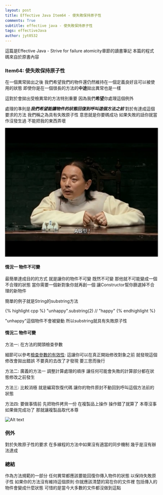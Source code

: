 ```yaml
---
layout: post
title: Effective Java Item64 - 使失敗保持原子性
comments: True 
subtitle: effective java - 使失敗保持原子性
tags: effectiveJava
author: jyt0532
---
```


這篇是Effective Java - Strive for failure atomicity章節的讀書筆記 本篇的程式碼來自於原書內容

### Item64: 使失敗保持原子性

在一個異常拋出之後 我們希望我們的物件還仍然維持在一個定義良好且可以被使用的狀態 
即使你是在一個很長的方法的**中途**拋出異常也是一樣

這對於會拋出受檢異常的方法特別重要 因為我們**希望**你處理這個例外 

處理的準則是***我們希望能讓物件的狀態回復到呼叫這個方法之前*** 對於有達成這個要求的方法 我們稱之為具有失敗原子性 
意思就是你要碼成功 如果失敗的話你就當作沒發生過 不能把我的東西弄壞

![Alt text](/public/item64-1.png)


#### 情況一 物件不可變
最簡單達成目的的方式 就是讓你的物件不可變 既然不可變 那他就不可能變成一個不合理的狀態 當你需要一個新對象你就再創一個 讓Constructor幫你篩選掉不合理的新物件

簡單的例子就是String的substring方法 

{% highlight cpp %}
"unhappy".substring(2) // "happy"
{% endhighlight %}

"unhappy"這個物件不會被變動 所以substring就具有失敗原子性 

#### 情況二 物件可變 

方法一: 在方法的開頭檢查參數

細節可以參考[檢查參數的有效性](/2018/02/23/check-parameters-for-validity/):
這讓你可以在真正開始修改對象之前 就發現這個修改會拋出錯誤 不要真的去改了才發現 要三思而後行

方法二: 廣義的方法一 調整計算處理的順序 讓任何可能會失敗的計算部分都在狀態修改之前發生

方法三: 比較消極 就是編寫恢復代碼 讓你的物件原封不動回到呼叫這個方法前的狀態

方法四: 要做事情前 先把物件拷貝一份 在複製品上操作 操作錯了就算了 本尊沒事 如果做完成功了 那就讓複製品取代本尊

![Alt text](/public/item64-2.png)


### 例外

對於失敗原子性的要求 在多線程的方法中如果沒有適當的同步機制 幾乎是沒有辦法達成

### 總結

作為方法規範的一部分 任何異常都應該要能回復你傳入物件的狀態 以保持失敗原子性 如果你的方法沒有維持這個原則 你就應該清楚的寫在你的文件裡 包括傳入的物件會變成什麼狀態 可惜的是當今大多數的文件都沒做到這點
